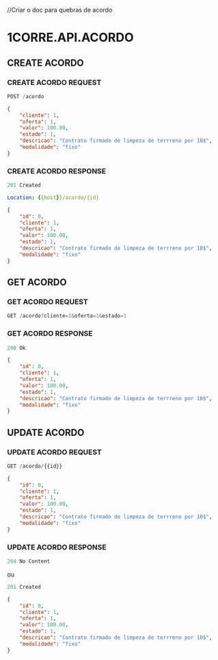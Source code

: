 //Criar o doc para quebras de acordo
# 1CORRE.API.ACORDO

## CREATE ACORDO

### CREATE ACORDO REQUEST

```js
POST /acordo
```

```json
{
    "cliente": 1,
    "oferta": 1,
    "valor": 100.00,
    "estado": 1,
    "descricao": "Contrato firmado de limpeza de terrreno por 10$",
    "modalidade": "fixo"
}
```

### CREATE ACORDO RESPONSE
```js
201 Created
```

```yml
Location: {{host}}/acordo/{id}
```

```json
{
    "id": 0,
    "cliente": 1,
    "oferta": 1,
    "valor": 100.00,
    "estado": 1,
    "descricao": "Contrato firmado de limpeza de terrreno por 10$",
    "modalidade": "fixo"
}
```

## GET ACORDO

### GET ACORDO REQUEST

```js
GET /acordo?cliente=1&oferta=1&estado=1
```

### GET ACORDO RESPONSE

```js
200 Ok
```

```json
{
    "id": 0,
    "cliente": 1,
    "oferta": 1,
    "valor": 100.00,
    "estado": 1,
    "descricao": "Contrato firmado de limpeza de terrreno por 10$",
    "modalidade": "fixo"
}
```

## UPDATE ACORDO

### UPDATE ACORDO REQUEST

```js
GET /acordo/{{id}}
```

```json
{
    "id": 0,
    "cliente": 1,
    "oferta": 1,
    "valor": 100.00,
    "estado": 1,
    "descricao": "Contrato firmado de limpeza de terrreno por 10$",
    "modalidade": "fixo"
}
```

### UPDATE ACORDO RESPONSE

```js
204 No Content
```

ou

```js
201 Created
```

```json
{
    "id": 0,
    "cliente": 1,
    "oferta": 1,
    "valor": 100.00,
    "estado": 1,
    "descricao": "Contrato firmado de limpeza de terrreno por 10$",
    "modalidade": "fixo"
}
```